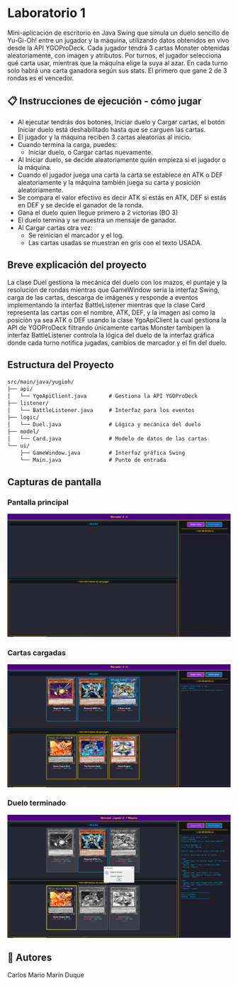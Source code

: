 # Laboratorio 1

Mini-aplicación de escritorio en Java Swing que simula un duelo
sencillo de Yu-Gi-Oh! entre un jugador y la máquina, utilizando datos obtenidos en vivo
desde la API YGOProDeck.
Cada jugador tendrá 3 cartas Monster obtenidas aleatoriamente, con imagen y
atributos.
Por turnos, el jugador selecciona qué carta usar, mientras que la máquina elige la suya al
azar. En cada turno solo habrá una carta ganadora según sus stats. El primero que gane
2 de 3 rondas es el vencedor.

## 📋 Instrucciones de ejecución - cómo jugar

- Al ejecutar tendrás dos botones, Iniciar duelo y Cargar cartas, el botón Iniciar duelo está deshabilitado hasta que se carguen las cartas.
- El jugador y la máquina reciben 3 cartas aleatorias al inicio.
- Cuando termina la carga, puedes:
  - Iniciar duelo, o Cargar cartas nuevamente.
- Al Iniciar duelo, se decide aleatoriamente quién empieza si el jugador o la máquina.
- Cuando el jugador juega una carta la carta se establece en ATK o DEF aleatoriamente y la máquina también juega su carta y posición aleatoriamente.
- Se compara el valor efectivo es decir ATK si estás en ATK, DEF si estás en DEF y se decide el ganador de la ronda.
- Gana el duelo quien llegue primero a 2 victorias (BO 3)
- El duelo termina y se muestra un mensaje de ganador.
- Al Cargar cartas otra vez:
  - Se reinician el marcador y el log.
   - Las cartas usadas se muestran en gris con el texto USADA.

## Breve explicación del proyecto

La clase Duel gestiona la mecánica del duelo con los mazos, el puntaje y la resolución de rondas mientras que GameWindow sería la interfaz Swing, carga de las cartas, descarga de imágenes y responde a eventos implementando la interfaz BattleListener mientras que la clase Card representa las cartas con el nombre, ATK, DEF, y la imagen asi como la posición ya sea ATK o DEF usando la clase YgoApiClient la cual gestiona la API de YGOProDeck filtrando únicamente cartas Monster tambipen la interfaz BattleListener controla la lógica del duelo de la interfaz gráfica donde cada turno notifica jugadas, cambios de marcador y el fin del duelo.

## Estructura del Proyecto

```
src/main/java/yugioh/
├── api/
│   └── YgoApiClient.java       # Gestiona la API YGOProDeck
├── listener/
│   └── BattleListener.java     # Interfaz para los eventos
├── logic/
│   └── Duel.java               # Lógica y mecánica del duelo
├── model/
│   └── Card.java               # Modelo de datos de las cartas
└── ui/
    ├── GameWindow.java         # Interfaz gráfica Swing
    └── Main.java               # Punto de entrada
```
## Capturas de pantalla
### Pantalla principal
![Pantalla principal](screenshots/1.png)
### Cartas cargadas
![Cartas cargadas](screenshots/2.png)
### Duelo terminado
![Duelo terminado](screenshots/3.png)


## 👤 Autores

Carlos Mario Marín Duque

